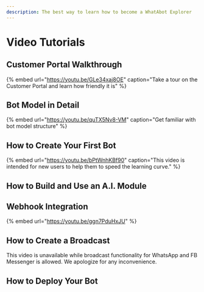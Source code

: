 ```yaml
---
description: The best way to learn how to become a WhatAbot Explorer
---
```


# Video Tutorials

## Customer Portal Walkthrough

{% embed url="https://youtu.be/GLe34xaj8OE" caption="Take a tour on the Customer Portal and learn how friendly it is" %}

## Bot Model in Detail

{% embed url="https://youtu.be/quTX5Nv8-VM" caption="Get familiar with bot model structure" %}



## How to Create Your First Bot

{% embed url="https://youtu.be/bPtWnhKBf90" caption="This video is intended for new users to help them to speed the learning curve." %}

## How to Build and Use an A.I. Module



## Webhook Integration

{% embed url="https://youtu.be/ggn7PduHxJU" %}



## How to Create a Broadcast

This video is unavailable while broadcast functionality for WhatsApp and FB Messenger is allowed.   We apologize for any inconvenience.  



## How to Deploy Your Bot





